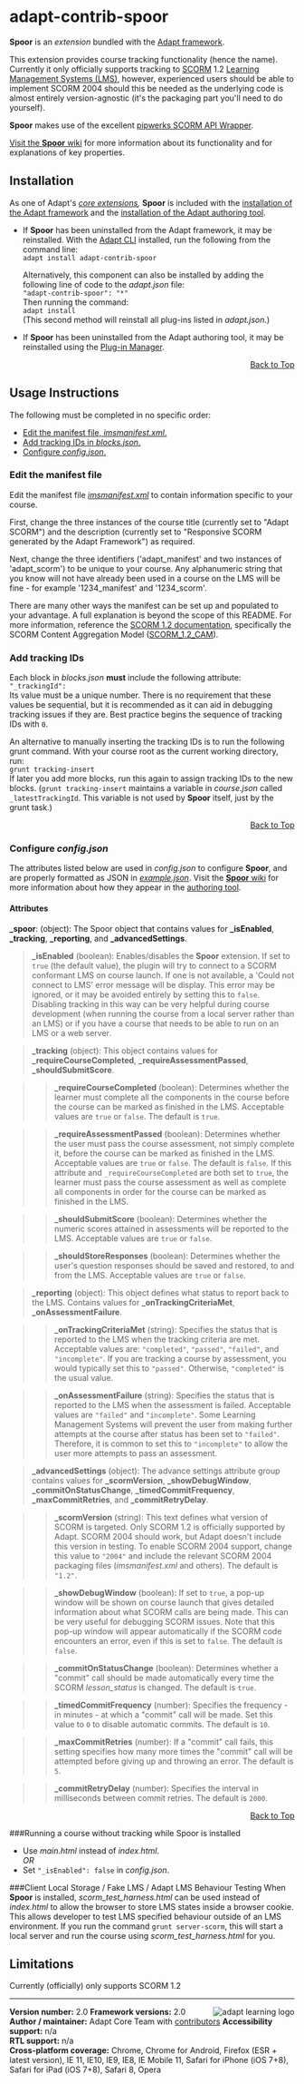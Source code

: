 # adapt-contrib-spoor  

**Spoor** is an *extension* bundled with the [Adapt framework](https://github.com/adaptlearning/adapt_framework).  

This extension provides course tracking functionality (hence the name). Currently it only officially supports tracking to [SCORM](https://en.wikipedia.org/wiki/Sharable_Content_Object_Reference_Model) 1.2 [Learning Management Systems (LMS)](https://en.wikipedia.org/wiki/Learning_management_system), however, experienced users should be able to implement SCORM 2004 should this be needed as the underlying code is almost entirely version-agnostic (it's the packaging part you'll need to do yourself).

**Spoor** makes use of the excellent [pipwerks SCORM API Wrapper](https://github.com/pipwerks/scorm-api-wrapper/).

[Visit the **Spoor** wiki](https://github.com/adaptlearning/adapt-contrib-spoor/wiki) for more information about its functionality and for explanations of key properties.  

## Installation

As one of Adapt's *[core extensions](https://github.com/adaptlearning/adapt_framework/wiki/Core-Plug-ins-in-the-Adapt-Learning-Framework#extensions),* **Spoor** is included with the [installation of the Adapt framework](https://github.com/adaptlearning/adapt_framework/wiki/Manual-installation-of-the-Adapt-framework#installation) and the [installation of the Adapt authoring tool](https://github.com/adaptlearning/adapt_authoring/wiki/Installing-Adapt-Origin).

* If **Spoor** has been uninstalled from the Adapt framework, it may be reinstalled.
With the [Adapt CLI](https://github.com/adaptlearning/adapt-cli) installed, run the following from the command line:  
`adapt install adapt-contrib-spoor`

    Alternatively, this component can also be installed by adding the following line of code to the *adapt.json* file:  
    `"adapt-contrib-spoor": "*"`  
    Then running the command:  
    `adapt install`  
    (This second method will reinstall all plug-ins listed in *adapt.json*.)  

* If **Spoor** has been uninstalled from the Adapt authoring tool, it may be reinstalled using the [Plug-in Manager](https://github.com/adaptlearning/adapt_authoring/wiki/Plugin-Manager).  
<div float align=right><a href="#top">Back to Top</a></div>  

## Usage Instructions  
The following must be completed in no specific order:  
- [Edit the manifest file, *imsmanifest.xml*.](#edit-the-manifest-file)  
- [Add tracking IDs in *blocks.json*.](#add-tracking-ids)  
- [Configure *config.json*.](#configure-configjson)  

### Edit the manifest file
Edit the manifest file [*imsmanifest.xml*](https://github.com/adaptlearning/adapt-contrib-spoor/required/imsmanifest.xml) to contain information specific to your course.   

First, change the three instances of the course title (currently set to "Adapt SCORM") and the description (currently set to "Responsive SCORM generated by the Adapt Framework") as required.

Next, change the three identifiers ('adapt_manifest' and two instances of 'adapt_scorm') to be unique to your course. Any alphanumeric string that you know will not have already been used in a course on the LMS will be fine - for example '1234_manifest' and '1234_scorm'.

There are many other ways the manifest can be set up and populated to your advantage. A full explanation is beyond the scope of this README. For more information, reference the [SCORM 1.2 documentation](http://www.adlnet.gov/resources/scorm-1-2-specification/), specifically the SCORM Content Aggregation Model ([SCORM_1.2_CAM](http://www.adlnet.gov/wp-content/uploads/2013/09/SCORM_1.2_CAM.pdf)).

### Add tracking IDs  

Each block in *blocks.json* **must** include the following attribute:  
`"_trackingId": `  
Its value must be a unique number. There is no requirement that these values be sequential, but it is recommended as it can aid in debugging tracking issues if they are. Best practice begins the sequence of tracking IDs with `0`.  

An alternative to manually inserting the tracking IDs is to run the following grunt command. With your course root as the current working directory, run:  
`grunt tracking-insert`  
If later you add more blocks, run this again to assign tracking IDs to the new blocks. (`grunt tracking-insert` maintains a variable in *course.json* called `_latestTrackingId`. This variable is not used by **Spoor** itself, just by the grunt task.)  

<div float align=right><a href="#top">Back to Top</a></div>  

### Configure *config.json*  
The attributes listed below are used in *config.json* to configure **Spoor**, and are properly formatted as JSON in [*example.json*](https://github.com/adaptlearning/adapt-contrib-spoor/blob/master/example.json). Visit the [**Spoor** wiki](https://github.com/adaptlearning/adapt-contrib-spoor/wiki) for more information about how they appear in the [authoring tool](https://github.com/adaptlearning/adapt_authoring/wiki).  

#### Attributes

**_spoor**: (object): The Spoor object that contains values for **_isEnabled**, **_tracking**, **_reporting**, and **_advancedSettings**.
 
>**_isEnabled** (boolean): Enables/disables the **Spoor** extension. If set to `true` (the default value), the plugin will try to connect to a SCORM conformant LMS on course launch. If one is not available, a 'Could not connect to LMS' error message will be display. This error may be ignored, or it may be avoided entirely by setting this to `false`. Disabling tracking in this way can be very helpful during course development (when running the course from a local server rather than an LMS) or if you have a course that needs to be able to run on an LMS or a web server.

>**_tracking** (object): This object contains values for **_requireCourseCompleted**, **_requireAssessmentPassed**, **_shouldSubmitScore**.  

>>**_requireCourseCompleted** (boolean): Determines whether the learner must complete all the components in the course before the course can be marked as finished in the LMS. Acceptable values are `true` or `false`. The default is `true`.    

>>**_requireAssessmentPassed** (boolean): Determines whether the user must pass the course assessment, not simply complete it, before the course can be marked as finished in the LMS. Acceptable values are `true` or `false`. The default is `false`.  If this attribute and `_requireCourseCompleted` are both set to `true`, the learner must pass the course assessment as well as complete all components in order for the course can be marked as finished in the LMS.

>>**_shouldSubmitScore** (boolean): Determines whether the numeric scores attained in assessments will be reported to the LMS. Acceptable values are `true` or `false`.  

>>**_shouldStoreResponses** (boolean): Determines whether the user's question responses should be saved and restored, to and from the LMS. Acceptable values are `true` or `false`.  
		
>**_reporting** (object): This object defines what status to report back to the LMS. Contains values for **_onTrackingCriteriaMet**, **_onAssessmentFailure**.  

>>**_onTrackingCriteriaMet** (string): Specifies the status that is reported to the LMS when the tracking criteria are met. Acceptable values are: `"completed"`, `"passed"`, `"failed"`, and `"incomplete"`. If you are tracking a course by assessment, you would typically set this to `"passed"`. Otherwise, `"completed"` is the usual value.

>>**_onAssessmentFailure** (string): Specifies the status that is reported to the LMS when the assessment is failed. Acceptable values are `"failed"` and `"incomplete"`. Some Learning Management Systems will prevent the user from making further attempts at the course after status has been set to `"failed"`. Therefore, it is common to set this to `"incomplete"` to allow the user more attempts to pass an assessment.  

>**_advancedSettings** (object): The advance settings attribute group contains values for **_scormVersion**, **_showDebugWindow**, **_commitOnStatusChange**, **_timedCommitFrequency**, **_maxCommitRetries**, and **_commitRetryDelay**.

>>**_scormVersion** (string): This text defines what version of SCORM is targeted. Only SCORM 1.2 is officially supported by Adapt. SCORM 2004 should work, but Adapt doesn't include this version in testing. To enable SCORM 2004 support, change this value to `"2004"` and include the relevant SCORM 2004 packaging files (*imsmanifest.xml* and others). The default is `"1.2"`.  

>>**_showDebugWindow** (boolean): If set to `true`, a pop-up window will be shown on course launch that gives detailed information about what SCORM calls are being made. This can be very useful for debugging SCORM issues. Note that this pop-up window will appear automatically if the SCORM code encounters an error, even if this is set to `false`. The default is `false`.  

>>**_commitOnStatusChange** (boolean): Determines whether a "commit" call should be made automatically every time the SCORM *lesson_status* is changed. The default is `true`.  

>>**_timedCommitFrequency** (number): Specifies the frequency - in minutes - at which a "commit" call will be made. Set this value to `0` to disable automatic commits. The default is `10`.  

>>**_maxCommitRetries** (number): If a "commit" call fails, this setting specifies how many more times the "commit" call will be attempted before giving up and throwing an error. The default is `5`.  

>>**_commitRetryDelay** (number): Specifies the interval in milliseconds between commit retries. The default is `2000`.

<div float align=right><a href="#top">Back to Top</a></div>  

###Running a course without tracking while Spoor is installed  
- Use *main.html* instead of *index.html*.  
*OR*  
- Set `"_isEnabled": false` in *config.json*.

###Client Local Storage / Fake LMS / Adapt LMS Behaviour Testing
When **Spoor** is installed, *scorm_test_harness.html* can be used instead of *index.html* to allow the browser to store LMS states inside a browser cookie. This allows developer to test LMS specified behaviour outside of an LMS environment. If you run the command `grunt server-scorm`, this will start a local server and run the course using *scorm_test_harness.html* for you.

## Limitations
 
Currently (officially) only supports SCORM 1.2  

----------------------------
**Version number:**  2.0   <a href="https://community.adaptlearning.org/" target="_blank"><img src="https://github.com/adaptlearning/documentation/blob/master/04_wiki_assets/plug-ins/images/adapt-logo-mrgn-lft.jpg" alt="adapt learning logo" align="right"></a> 
**Framework versions:**  2.0     
**Author / maintainer:** Adapt Core Team with [contributors](https://github.com/adaptlearning/adapt-contrib-spoor/graphs/contributors) 
**Accessibility support:** n/a   
**RTL support:** n/a  
**Cross-platform coverage:** Chrome, Chrome for Android, Firefox (ESR + latest version), IE 11, IE10, IE9, IE8, IE Mobile 11, Safari for iPhone (iOS 7+8), Safari for iPad (iOS 7+8), Safari 8, Opera    
